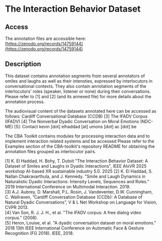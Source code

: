 # The Interaction Behavior Dataset

## Access
The annotation files are accessible here:
[https://zenodo.org/records/14759144](https://zenodo.org/records/14759144)

## Description
This dataset contains annotation segments from several annotators of smiles and laughs as well as their intensties, expressed by interlocutors in conversational contexts.
They also contain annotation segments of the interlocutors' roles (speaker, listener or none) during their conversations.
Please refer to [1] and [2] (and its annexed file) for more details about the annotation process. 

The audiovisual content of the datasets annotated here can be accessed as follows:
Cardiff Conversational Database (CCDB) [3]
The IFADV Corpus (IFADV) [4] 
The Nonverbal Dyadic Conversation on Moral Emotions (NDC-ME) [5]: Contact kevin [dot] elhaddad [at] umons [dot] ac [dot] be

The CBA Toolkit contains modules for processing interaction data and to implement interaction related systems and be accessed
Please refer to the Examples section of the CBA-toolkit's repository README for obtaining the annotation files grouped as interlocutor pairs.

[1] K. El Haddad, H. Bohy, T. Dutoit "The Interaction Behavior Dataset: A Dataset of Smiles and Laughs in Dyadic Interactions", IEEE AIxVR 2025 workshop AI-based XR sustainable industry 5.0. 2025
[2] K. El Haddad, S. Nallan Chakravarthula, and J. Kennedy. "Smile and Laugh Dynamics in Naturalistic Dyadic Interactions: Intensity Levels, Sequences and Roles." 2019 International Conference on Multimodal Interaction. 2019.  
[3] A.J. Aubrey, D. Marshall, P.L. Rosin, J. Vandeventer, D.W. Cunningham, C. Wallraven, ”Cardiff Conversation Database (CCDb): A Database of Natural Dyadic Conversations”, V & L Net Workshop on Language for Vision, CVPR 2013.  
[4] Van Son, R. J. J. H., et al. "The IFADV corpus: A free dialog video corpus." (2008).  
[5] Heron, Louise, et al. "A dyadic conversation dataset on moral emotions." 2018 13th IEEE International Conference on Automatic Face & Gesture Recognition (FG 2018). IEEE, 2018.
